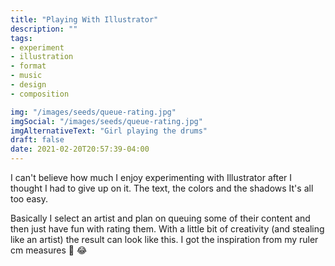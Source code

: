 ```yaml
---
title: "Playing With Illustrator"
description: ""
tags:
- experiment
- illustration
- format
- music
- design
- composition

img: "/images/seeds/queue-rating.jpg"
imgSocial: "/images/seeds/queue-rating.jpg"
imgAlternativeText: "Girl playing the drums"
draft: false
date: 2021-02-20T20:57:39-04:00
---
```

I can't believe how much I enjoy experimenting with Illustrator after I thought I had to give up on it. The text, the colors and the shadows It's all too easy.

Basically I select an artist and plan on queuing some of their content and then just have fun with rating them. With a little bit of creativity (and stealing like an artist) the result can look like this. I got the inspiration from my ruler cm measures 📐 😂


